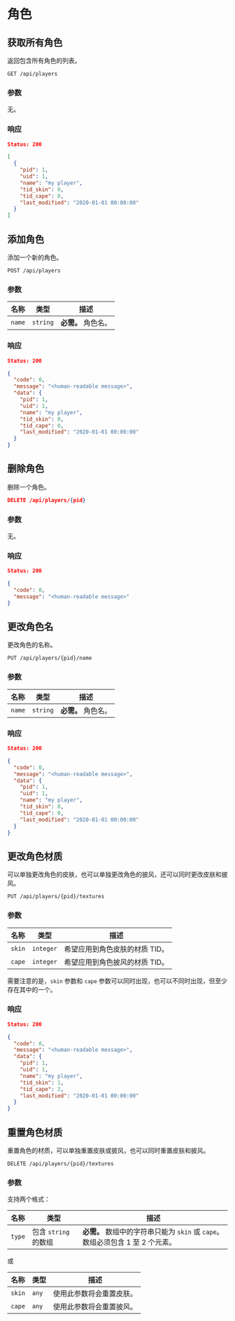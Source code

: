 # 角色

## 获取所有角色

返回包含所有角色的列表。

```
GET /api/players
```

### 参数

无。

### 响应

```json
Status: 200

[
  {
    "pid": 1,
    "uid": 1,
    "name": "my player",
    "tid_skin": 0,
    "tid_cape": 0,
    "last_modified": "2020-01-01 00:00:00"
  }
]
```

## 添加角色

添加一个新的角色。

```
POST /api/players
```

### 参数

| 名称   | 类型     | 描述               |
| ------ | -------- | ------------------ |
| `name` | `string` | **必需。** 角色名。 |

### 响应

```json
Status: 200

{
  "code": 0,
  "message": "<human-readable message>",
  "data": {
    "pid": 1,
    "uid": 1,
    "name": "my player",
    "tid_skin": 0,
    "tid_cape": 0,
    "last_modified": "2020-01-01 00:00:00"
  }
}
```

## 删除角色

删除一个角色。

```json
DELETE /api/players/{pid}
```

### 参数

无。

### 响应

```json
Status: 200

{
  "code": 0,
  "message": "<human-readable message>"
}
```

## 更改角色名

更改角色的名称。

```
PUT /api/players/{pid}/name
```

### 参数

| 名称   | 类型     | 描述               |
| ------ | -------- | ------------------ |
| `name` | `string` | **必需。** 角色名。 |

### 响应

```json
Status: 200

{
  "code": 0,
  "message": "<human-readable message>",
  "data": {
    "pid": 1,
    "uid": 1,
    "name": "my player",
    "tid_skin": 0,
    "tid_cape": 0,
    "last_modified": "2020-01-01 00:00:00"
  }
}
```

## 更改角色材质

可以单独更改角色的皮肤，也可以单独更改角色的披风，还可以同时更改皮肤和披风。

```
PUT /api/players/{pid}/textures
```

### 参数

| 名称   | 类型      | 描述                           |
| ------ | --------- | ------------------------------ |
| `skin` | `integer` | 希望应用到角色皮肤的材质 TID。 |
| `cape` | `integer` | 希望应用到角色披风的材质 TID。 |

需要注意的是，`skin` 参数和 `cape` 参数可以同时出现，也可以不同时出现，但至少存在其中的一个。

### 响应

```json
Status: 200

{
  "code": 0,
  "message": "<human-readable message>",
  "data": {
    "pid": 1,
    "uid": 1,
    "name": "my player",
    "tid_skin": 1,
    "tid_cape": 2,
    "last_modified": "2020-01-01 00:00:00"
  }
}
```

## 重置角色材质

重置角色的材质，可以单独重置皮肤或披风，也可以同时重置皮肤和披风。

```
DELETE /api/players/{pid}/textures
```

### 参数

支持两个格式：

| 名称   | 类型                 | 描述                                                         |
| ------ | -------------------- | ------------------------------------------------------------ |
| `type` | 包含 `string` 的数组 | **必需。** 数组中的字符串只能为 `skin` 或 `cape`。数组必须包含 1 至 2 个元素。 |

或

| 名称   | 类型  | 描述                     |
| ------ | ----- | ------------------------ |
| `skin` | `any` | 使用此参数将会重置皮肤。 |
| `cape` | `any` | 使用此参数将会重置披风。 |
